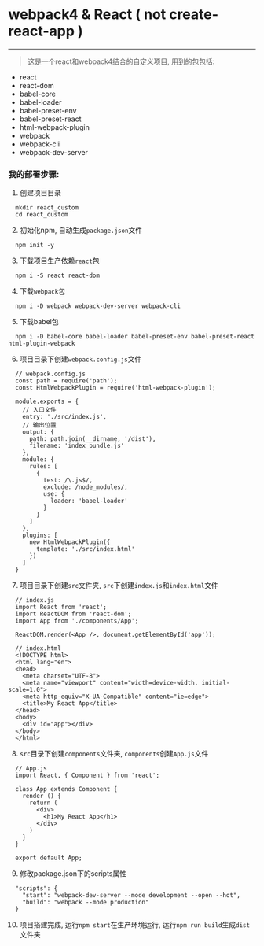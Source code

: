 # webpack4 & React ( not create-react-app )
---
> 这是一个react和webpack4结合的自定义项目, 用到的包包括:
+ react
+ react-dom
+ babel-core
+ babel-loader
+ babel-preset-env
+ babel-preset-react
+ html-webpack-plugin
+ webpack
+ webpack-cli
+ webpack-dev-server

### 我的部署步骤:
1. 创建项目目录
```
  mkdir react_custom
  cd react_custom
```
2. 初始化npm, 自动生成`package.json`文件
```
  npm init -y
```
3. 下载项目生产依赖`react`包
```
  npm i -S react react-dom
```
4. 下载`webpack`包
```
  npm i -D webpack webpack-dev-server webpack-cli
```
5. 下载babel包
```
  npm i -D babel-core babel-loader babel-preset-env babel-preset-react html-plugin-webpack
```
6. 项目目录下创建`webpack.config.js`文件
```
  // webpack.config.js
  const path = require('path');
  const HtmlWebpackPlugin = require('html-webpack-plugin');

  module.exports = {
    // 入口文件
    entry: './src/index.js',
    // 输出位置
    output: {
      path: path.join(__dirname, '/dist'),
      filename: 'index_bundle.js'
    },
    module: {
      rules: [
        {
          test: /\.js$/,
          exclude: /node_modules/,
          use: {
            loader: 'babel-loader'
          }
        }
      ]
    },
    plugins: [
      new HtmlWebpackPlugin({
        template: './src/index.html'
      })
    ]
  }
```
7. 项目目录下创建`src`文件夹, `src`下创建`index.js`和`index.html`文件
```
  // index.js
  import React from 'react';
  import ReactDOM from 'react-dom';
  import App from './components/App';

  ReactDOM.render(<App />, document.getElementById('app'));
```
```
  // index.html
  <!DOCTYPE html>
  <html lang="en">
  <head>
    <meta charset="UTF-8">
    <meta name="viewport" content="width=device-width, initial-scale=1.0">
    <meta http-equiv="X-UA-Compatible" content="ie=edge">
    <title>My React App</title>
  </head>
  <body>
    <div id="app"></div>
  </body>
  </html>
```
8. `src`目录下创建`components`文件夹, `components`创建`App.js`文件
```
  // App.js
  import React, { Component } from 'react';

  class App extends Component {
    render () {
      return (
        <div>
          <h1>My React App</h1>
        </div>
      )
    }
  }

  export default App;
```
9. 修改package.json下的scripts属性
```
  "scripts": {
    "start": "webpack-dev-server --mode development --open --hot",
    "build": "webpack --mode production"
  }
```
10. 项目搭建完成, 运行`npm start`在生产环境运行, 运行`npm run build`生成`dist`文件夹


